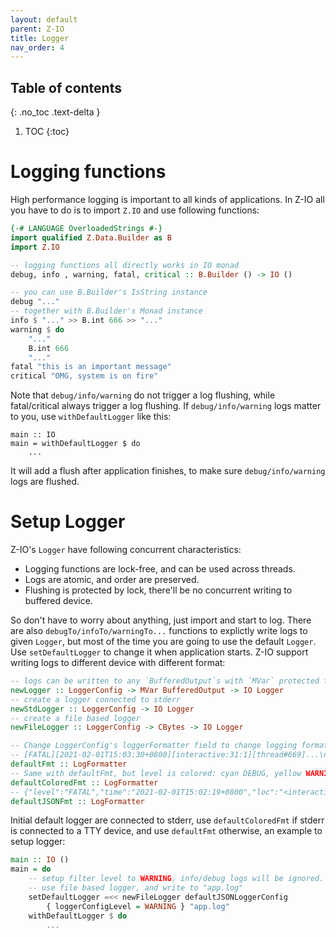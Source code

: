 ```yaml
---
layout: default
parent: Z-IO
title: Logger
nav_order: 4
---
```


## Table of contents
{: .no_toc .text-delta }

1. TOC
{:toc}

# Logging functions

High performance logging is important to all kinds of applications. In Z-IO all you have to do is to import `Z.IO` and use following functions:

```haskell
{-# LANGUAGE OverloadedStrings #-}
import qualified Z.Data.Builder as B
import Z.IO

-- logging functions all directly works in IO monad
debug, info , warning, fatal, critical :: B.Builder () -> IO ()

-- you can use B.Builder's IsString instance
debug "..."
-- together with B.Builder's Monad instance 
info $ "..." >> B.int 666 >> "..."
warning $ do
    "..."
    B.int 666
    "..."
fatal "this is an important message"
critical "OMG, system is on fire"
```

Note that `debug/info/warning` do not trigger a log flushing, while fatal/critical always trigger a log flushing. If `debug/info/warning` logs matter to you, use `withDefaultLogger` like this:

```
main :: IO
main = withDefaultLogger $ do
    ...
```

It will add a flush after application finishes, to make sure `debug/info/warning` logs are flushed.

# Setup Logger

Z-IO's `Logger` have following concurrent characteristics:

* Logging functions are lock-free, and can be used across threads.
* Logs are atomic, and order are preserved.
* Flushing is protected by lock, there'll be no concurrent writing to buffered device.

So don't have to worry about anything, just import and start to log. There are also `debugTo/infoTo/warningTo...` functions to explictly write logs to given `Logger`, but most of the time you are going to use the default `Logger`. Use `setDefaultLogger` to change it when application starts. Z-IO support writing logs to different device with different format:

```haskell
-- logs can be written to any `BufferedOutput`s with `MVar` protected from concurrent access
newLogger :: LoggerConfig -> MVar BufferedOutput -> IO Logger
-- create a logger connected to stderr
newStdLogger :: LoggerConfig -> IO Logger
-- create a file based logger 
newFileLogger :: LoggerConfig -> CBytes -> IO Logger

-- Change LoggerConfig's loggerFormatter field to change logging format:
-- [FATAL][2021-02-01T15:03:30+0800][interactive:31:1][thread#669]...\n
defaultFmt :: LogFormatter
-- Same with defaultFmt, but level is colored: cyan DEBUG, yellow WARNING, red FATAL and CRITICAL
defaultColoredFmt :: LogFormatter
-- {"level":"FATAL","time":"2021-02-01T15:02:19+0800","loc":"<interactive>:27:1","theadId":606,"content":"..."}\n
defaultJSONFmt :: LogFormatter
```

Initial default logger are connected to stderr, use `defaultColoredFmt` if stderr is connected to a TTY device, and use `defaultFmt` otherwise, an example to setup logger:

```haskell
main :: IO ()
main = do
    -- setup filter level to WARNING, info/debug logs will be ignored.
    -- use file based logger, and write to "app.log"
    setDefaultLogger =<< newFileLogger defaultJSONLoggerConfig
        { loggerConfigLevel = WARNING } "app.log"
    withDefaultLogger $ do
        ...
```
